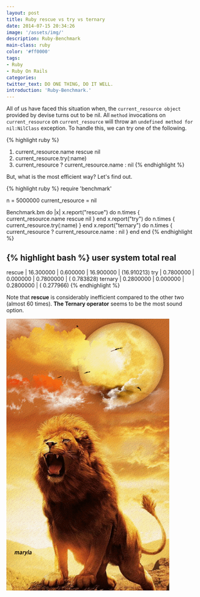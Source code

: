 ```yaml
---
layout: post
title: Ruby rescue vs try vs ternary
date: 2014-07-15 20:34:26
image: '/assets/img/'
description: Ruby-Benchmark
main-class: ruby
color: '#ff0000'
tags:
- Ruby
- Ruby On Rails
categories:
twitter_text: DO ONE THING, DO IT WELL.
introduction: 'Ruby-Benchmark.'
---
```


All of us have faced this situation when, the `current_resource object` provided by devise turns out to be nil. 
All `method` invocations on `current_resource` on `current_resource` will throw an `undefined method for nil:NilClass` exception.
To handle this, we can try one of the following.

{% highlight ruby %}
1. current_resource.name rescue nil
2. current_resource.try(:name)
3. current_resource ? current_resource.name : nil
{% endhighlight %}

But, what is the most efficient way? Let's find out.

{% highlight ruby %}
require 'benchmark'

n = 5000000
current_resource = nil

Benchmark.bm do |x|
  x.report("rescue")  do n.times { current_resource.name rescue nil } end
  x.report("try")     do n.times { current_resource.try(:name) } end
  x.report("ternary") do n.times { current_resource ? current_resource.name : nil } end
end
{% endhighlight %}


{% highlight bash %}
                user       system        total         real
--------------------------------------------------------------
rescue   | 16.300000   | 0.600000  | 16.900000 | (16.910213)
try      | 0.7800000   | 0.000000  | 0.7800000 | ( 0.783828)
ternary  | 0.2800000   | 0.000000  | 0.2800000 | ( 0.277966)
{% endhighlight %}

Note that __rescue__ is considerably inefficient compared to the other two (almost 60 times). __The Ternary operator__ seems to be the most sound option.

![](/assets/img/tiger.gif)